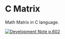 # C Matrix

Math Matrix in C language.

[![Development Note p.602](https://img.youtube.com/vi/WH9FqR4Hfzw/0.jpg)](https://www.youtube.com/watch?v=WH9FqR4Hfzw)
